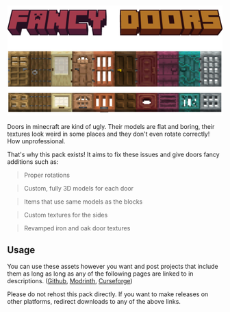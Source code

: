 ![Title](./title.png)

Doors in minecraft are kind of ugly. Their models are flat and boring, their textures look weird in some places and they don't even rotate correctly! How unprofessional.

That's why this pack exists! It aims to fix these issues and give doors fancy additions such as:

> Proper rotations

> Custom, fully 3D models for each door

> Items that use same models as the blocks

> Custom textures for the sides

> Revamped iron and oak door textures


## Usage

You can use these assets however you want and post projects that include them as long as long as any of the following pages are linked to in descriptions. ([Github](https://github.com/Xetheon/mc-fancy-doors), [Modrinth](https://modrinth.com/resourcepack/fancy-doors), [Curseforge](https://www.curseforge.com/minecraft/texture-packs/fancy-doors))

Please do not rehost this pack directly. If you want to make releases on other platforms, redirect downloads to any of the above links.
